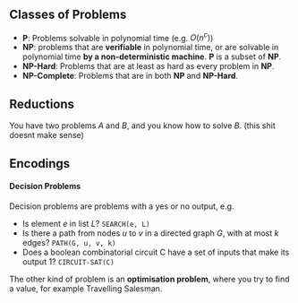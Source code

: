 ## Classes of Problems
- **P**: Problems solvable in polynomial time (e.g. $O(n^c)$)
- **NP**: problems that are **verifiable** in polynomial time, or are solvable in polynomial time **by a non-deterministic machine**. **P** is a subset of **NP**.
- **NP-Hard**: Problems that are at least as hard as every problem in **NP**.
- **NP-Complete**: Problems that are in both **NP** and **NP-Hard**.

## Reductions
You have two problems $A$ and $B$, and you know how to solve $B$.
(this shit doesnt make sense)

## Encodings
#### Decision Problems
Decision problems are problems with a yes or no output, e.g.
- Is element $e$ in list $L$? `SEARCH(e, L)`
- Is there a path from nodes $u$ to $v$ in a directed graph $G$, with at most $k$ edges? `PATH(G, u, v, k)`
- Does a boolean combinatorial circuit C have a set of inputs that make its output 1? `CIRCUIT-SAT(C)`

The other kind of problem is an **optimisation problem**, where you try to find a value, for example Travelling Salesman.

